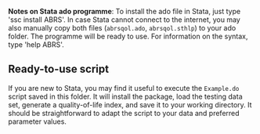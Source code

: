 **Notes on Stata ado programme**: To install the ado file in Stata, just type 'ssc install ABRS'. In case Stata cannot connect to the internet, you may also manually copy both files (`abrsqol.ado`, `abrsqol.sthlp`) to your ado folder. The programme will be ready to use. For information on the syntax, type 'help ABRS'.

## Ready-to-use script

If you are new to Stata, you may find it useful to execute the `Example.do` script saved in this folder. It will install the package, load the testing data set, generate a quality-of-life index, and save it to your working directory.  It should be straightforward to adapt the script to your data and preferred parameter values.
